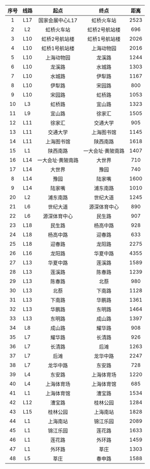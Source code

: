 | 序号 | 线路 | 起点 | 终点| 距离 | 
|:---:| :---: |:----: | :---:| :---: |
| 1 | L17 | 国家会展中心L17 | 虹桥火车站 | 2523 |
| 2 | L2 | 虹桥火车站 | 虹桥2号航站楼 | 696 | 
| 3 | L10 | 虹桥2号航站楼 | 虹桥1号航站楼 | 2026 |
|4 | L10  | 虹桥1号航站楼 | 上海动物园 | 2016 |
| 5 | L10 | 上海动物园 | 龙溪路 | 1244| 
|6 | L10| 龙溪路 | 水城路 | 1303 |
| 7| L10| 水城路 | 伊犁路 | 1167 |
| 8| L10 | 伊犁路 | 宋园路 | 800 |
| 9| L10| 宋园路 | 虹桥路 | 1053 |
| 10 | L3 | 虹桥路 | 宜山路 | 1323 |
| 11| L9 | 宜山路 | 徐家汇 | 1505 |
| 12| L11 | 徐家汇 | 交通大学 | 905 |
| 13| L11 | 交通大学 | 上海图书馆 | 1145 |
| 14| L11 | 上海图书馆 | 陕西南路 | 1618 |
| 15 | L1 | 陕西南路 | 一大会址·黄陂南路 | 1407 |
|16 |  L14 | 一大会址·黄陂南路 | 大世界 | 710 | 
| 17| L14 | 大世界 | 豫园 | 740 |
|8| L14 | 豫园 | 陆家嘴 | 1600 |
|9| L14 | 陆家嘴 | 浦东南路 | 1010 |
|20| L2 | 浦东南路 | 世纪大道 | 1245 |
|21| L6 | 世纪大道 | 源深体育中心 | 890 |
|22| L6| 源深体育中心 | 民生路 | 907 |
|23| L18 | 民生路 | 杨高中路 | 928 |
|24| L18| 杨高中路 | 迎春路 | 633 |
|25| L18 | 迎春路 | 龙阳路 | 2275 |
|26| L16 | 龙阳路 | 华夏中路 | 4355 |
|27| L13 | 华夏中路 | 莲溪路 | 1589 |
|28| L13| 莲溪路 | 陈春路 | 1239 |
|29 |L13 | 陈春路 | 北蔡 | 980 |
|30 | L13| 北蔡 | 下南路 | 1128 |
|31|L13 | 下南路 | 华鹏路 | 1361 |
|32| L13| 华鹏路 | 东明路 | 1464 |
|33 | L13| 东明路 | 成山路 | 1397 |
|34 |L8 | 成山路 | 耀华路 | 908 |
|35| L7 | 耀华路 | 长清路 | 926 |
|36| L7| 长清路 | 后滩 | 1263 |
|37| L7| 后滩 | 龙华中路 | 2247 |
|38| L7| 龙华中路 | 东安路 | 728 |
|39| L4| 东安路 | 上海体育场 | 1220 |
|40 | L4| 上海体育场 | 上海体育馆 | 685 |
|41 |L1 | 上海体育馆 | 漕宝路 | 1534 |
|42 |L12 | 漕宝路 | 桂林公园 | 1284 |
|43 |L15 | 桂林公园 | 上海南站 | 1828 |
|44 |L1 | 上海南站 | 锦江乐园 | 2089 |
|45 |L1 | 锦江乐园 | 莲花路 | 1633 |
|46 |L1 | 莲花路 | 外环路 | 1459 |
|47 |L1 | 外环路 | 莘庄 | 1303 |
|48 |L5 | 莘庄 | 春申路 | 1588 |


